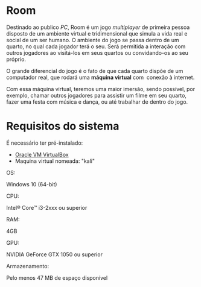 
Room
=====================

Destinado ao publico _PC_, Room é um jogo _multiplayer_ de primeira pessoa disposto de um ambiente virtual e tridimensional que simula a vida real e social de um ser humano. O ambiente do jogo se passa dentro de um quarto, no qual cada jogador terá o seu. Será permitida a interação com outros jogadores ao visitá-los em seus quartos ou convidando-os ao seu próprio.   

O grande diferencial do jogo é o fato de que cada quarto dispõe de um computador real, que rodará uma **máquina virtual** com  conexão à internet. 

Com essa máquina virtual, teremos uma maior imersão, sendo possível, por exemplo, chamar outros jogadores para assistir um filme em seu quarto, fazer uma festa com música e dança, ou até trabalhar de dentro do jogo.

  

Requisitos do sistema
=====================

É necessário ter pré-instalado:

*   [Oracle VM VirtualBox](https://www.virtualbox.org/wiki/Downloads)
*   Maquina virtual nomeada: "kali"

  

OS:

Windows 10 (64-bit)

CPU:

Intel® Core™ i3-2xxx ou superior

RAM:

4GB

GPU:

NVIDIA GeForce GTX 1050 [](https://www.intel.com.br/content/www/br/pt/gaming/gaming-desktops.html)ou superior

Armazenamento:

Pelo menos 47 MB de espaço disponível
